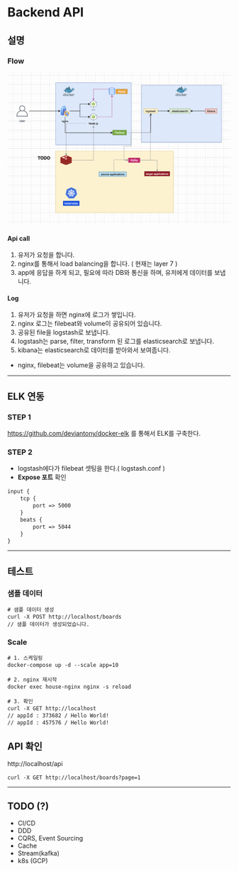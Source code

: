 # Backend API

## 설명

### Flow

![](docs/backend-flow.png)

#### Api call

1. 유저가 요청을 합니다.
2. nginx를 통해서 load balancing을 합니다. ( 현재는 layer 7 )
3. app에 응답을 하게 되고, 필요에 따라 DB와 통신을 하며, 유저에게 데이터를 보냅니다.

#### Log

1. 유저가 요청을 하면 nginx에 로그가 쌓입니다.
2. nginx 로그는 filebeat와 volume이 공유되어 있습니다.
3. 공유된 file을 logstash로 보냅니다.
4. logstash는 parse, filter, transform 된 로그를 elasticsearch로 보냅니다.
5. kibana는 elasticsearch로 데이터를 받아와서 보여줍니다.

- nginx, filebeat는 volume을 공유하고 있습니다.

---

## ELK 연동

### STEP 1

https://github.com/deviantony/docker-elk 를 통해서 ELK를 구축한다.

### STEP 2

- logstash에다가 filebeat 셋팅을 한다.( logstash.conf )
- **Expose 포트** 확인

```
input {
	tcp {
		port => 5000
	}
	beats {
    	port => 5044
  	}
}

```

---

## 테스트

### 샘플 데이터

```
# 샘플 데이터 생성
curl -X POST http://localhost/boards
// 샘플 데이터가 생성되었습니다.
```

### Scale

```
# 1. 스케일링
docker-compose up -d --scale app=10

# 2. nginx 재시작
docker exec house-nginx nginx -s reload

# 3. 확인
curl -X GET http://localhost
// appId : 373682 / Hello World!
// appId : 457576 / Hello World!
```

## API 확인

http://localhost/api

```
curl -X GET http://localhost/boards?page=1
```

---

## TODO (?)

- CI/CD
- DDD
- CQRS, Event Sourcing
- Cache
- Stream(kafka)
- k8s (GCP)
